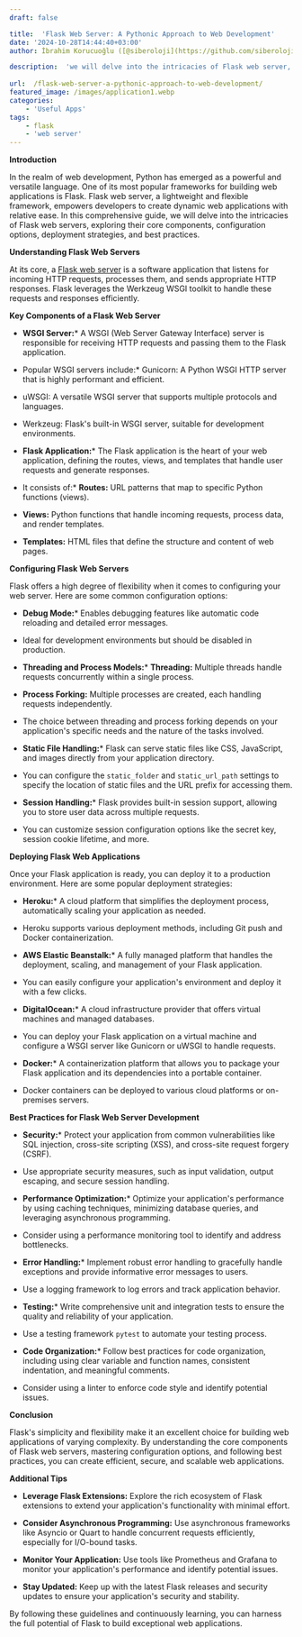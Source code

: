 ```yaml
---
draft: false

title:  'Flask Web Server: A Pythonic Approach to Web Development'
date: '2024-10-28T14:44:40+03:00'
author: İbrahim Korucuoğlu ([@siberoloji](https://github.com/siberoloji))

description:  'we will delve into the intricacies of Flask web server, exploring their core components, configuration options, deployment strategies, and best practices.' 
 
url:  /flask-web-server-a-pythonic-approach-to-web-development/
featured_image: /images/application1.webp
categories:
    - 'Useful Apps'
tags:
    - flask
    - 'web server'
---
```



**Introduction**



In the realm of web development, Python has emerged as a powerful and versatile language. One of its most popular frameworks for building web applications is Flask. Flask web server, a lightweight and flexible framework, empowers developers to create dynamic web applications with relative ease. In this comprehensive guide, we will delve into the intricacies of Flask web servers, exploring their core components, configuration options, deployment strategies, and best practices.



**Understanding Flask Web Servers**



At its core, a <a href="https://flask.palletsprojects.com/en/stable/" target="_blank" rel="noopener" title="">Flask web server</a> is a software application that listens for incoming HTTP requests, processes them, and sends appropriate HTTP responses. Flask leverages the Werkzeug WSGI toolkit to handle these requests and responses efficiently.



**Key Components of a Flask Web Server**


* **WSGI Server:*** A WSGI (Web Server Gateway Interface) server is responsible for receiving HTTP requests and passing them to the Flask application.

* Popular WSGI servers include:* Gunicorn: A Python WSGI HTTP server that is highly performant and efficient.

* uWSGI: A versatile WSGI server that supports multiple protocols and languages.

* Werkzeug: Flask's built-in WSGI server, suitable for development environments.





* **Flask Application:*** The Flask application is the heart of your web application, defining the routes, views, and templates that handle user requests and generate responses.

* It consists of:* **Routes:** URL patterns that map to specific Python functions (views).

* **Views:** Python functions that handle incoming requests, process data, and render templates.

* **Templates:** HTML files that define the structure and content of web pages.








**Configuring Flask Web Servers**



Flask offers a high degree of flexibility when it comes to configuring your web server. Here are some common configuration options:


* **Debug Mode:*** Enables debugging features like automatic code reloading and detailed error messages.

* Ideal for development environments but should be disabled in production.



* **Threading and Process Models:*** **Threading:** Multiple threads handle requests concurrently within a single process.

* **Process Forking:** Multiple processes are created, each handling requests independently.

* The choice between threading and process forking depends on your application's specific needs and the nature of the tasks involved.



* **Static File Handling:*** Flask can serve static files like CSS, JavaScript, and images directly from your application directory.

* You can configure the `static_folder` and `static_url_path` settings to specify the location of static files and the URL prefix for accessing them.



* **Session Handling:*** Flask provides built-in session support, allowing you to store user data across multiple requests.

* You can customize session configuration options like the secret key, session cookie lifetime, and more.






**Deploying Flask Web Applications**



Once your Flask application is ready, you can deploy it to a production environment. Here are some popular deployment strategies:


* **Heroku:*** A cloud platform that simplifies the deployment process, automatically scaling your application as needed.

* Heroku supports various deployment methods, including Git push and Docker containerization.



* **AWS Elastic Beanstalk:*** A fully managed platform that handles the deployment, scaling, and management of your Flask application.

* You can easily configure your application's environment and deploy it with a few clicks.



* **DigitalOcean:*** A cloud infrastructure provider that offers virtual machines and managed databases.

* You can deploy your Flask application on a virtual machine and configure a WSGI server like Gunicorn or uWSGI to handle requests.



* **Docker:*** A containerization platform that allows you to package your Flask application and its dependencies into a portable container.

* Docker containers can be deployed to various cloud platforms or on-premises servers.






**Best Practices for Flask Web Server Development**


* **Security:*** Protect your application from common vulnerabilities like SQL injection, cross-site scripting (XSS), and cross-site request forgery (CSRF).

* Use appropriate security measures, such as input validation, output escaping, and secure session handling.



* **Performance Optimization:*** Optimize your application's performance by using caching techniques, minimizing database queries, and leveraging asynchronous programming.

* Consider using a performance monitoring tool to identify and address bottlenecks.



* **Error Handling:*** Implement robust error handling to gracefully handle exceptions and provide informative error messages to users.

* Use a logging framework to log errors and track application behavior.



* **Testing:*** Write comprehensive unit and integration tests to ensure the quality and reliability of your application.

* Use a testing framework `pytest` to automate your testing process.



* **Code Organization:*** Follow best practices for code organization, including using clear variable and function names, consistent indentation, and meaningful comments.

* Consider using a linter to enforce code style and identify potential issues.






**Conclusion**



Flask's simplicity and flexibility make it an excellent choice for building web applications of varying complexity. By understanding the core components of Flask web servers, mastering configuration options, and following best practices, you can create efficient, secure, and scalable web applications.



**Additional Tips**


* **Leverage Flask Extensions:** Explore the rich ecosystem of Flask extensions to extend your application's functionality with minimal effort.

* **Consider Asynchronous Programming:** Use asynchronous frameworks like Asyncio or Quart to handle concurrent requests efficiently, especially for I/O-bound tasks.

* **Monitor Your Application:** Use tools like Prometheus and Grafana to monitor your application's performance and identify potential issues.

* **Stay Updated:** Keep up with the latest Flask releases and security updates to ensure your application's security and stability.




By following these guidelines and continuously learning, you can harness the full potential of Flask to build exceptional web applications.
